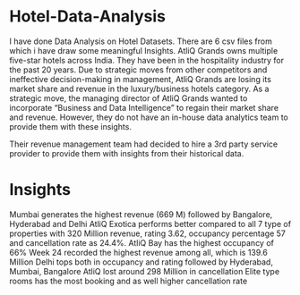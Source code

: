 # Hotel-Data-Analysis
I have done Data Analysis on Hotel Datasets. There are 6 csv files from which i have draw some meaningful Insights.
AtliQ Grands owns multiple five-star hotels across India. They have been in the hospitality industry for the past 20 years. Due to strategic moves from other competitors and ineffective decision-making in management, AtliQ Grands are losing its market share and revenue in the luxury/business hotels category. As a strategic move, the managing director of AtliQ Grands wanted to incorporate “Business and Data Intelligence” to regain their market share and revenue. However, they do not have an in-house data analytics team to provide them with these insights.

Their revenue management team had decided to hire a 3rd party service provider to provide them with insights from their historical data.

# Insights
Mumbai generates the highest revenue (669 M) followed by Bangalore, Hyderabad and Delhi
AtliQ Exotica performs better compared to all 7 type of properties with 320 Million revenue, rating 3.62, occupancy percentage 57 and cancellation rate as 24.4%.
AtliQ Bay has the highest occupancy of 66%
Week 24 recorded the highest revenue among all, which is 139.6 Million
Delhi tops both in occupancy and rating followed by Hyderabad, Mumbai, Bangalore
AtliQ lost around 298 Million in cancellation
Elite type rooms has the most booking and as well higher cancellation rate
